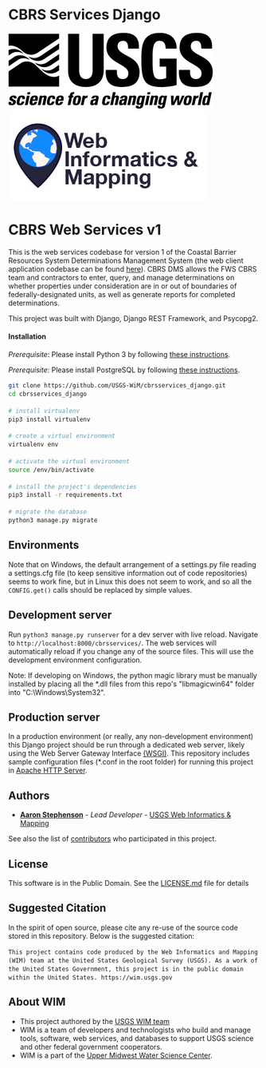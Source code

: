 CBRS Services Django
====

![USGS](USGS_ID_black.png) ![WIM](wimlogo.png)

# CBRS Web Services v1

This is the web services codebase for version 1 of the Coastal Barrier Resources System Determinations Management System (the web client application codebase can be found [here](https://github.com/USGS-WiM/cbrsdms)). CBRS DMS allows the FWS CBRS team and contractors to enter, query, and manage determinations on whether properties under consideration are in or out of boundaries of federally-designated units, as well as generate reports for completed determinations.

This project was built with Django, Django REST Framework, and Psycopg2.

#### Installation
*Prerequisite*: Please install Python 3 by following [these instructions](https://wiki.python.org/moin/BeginnersGuide/Download).

*Prerequisite*: Please install PostgreSQL by following [these instructions](https://www.postgresql.org/docs/devel/tutorial-install.html).

```bash
git clone https://github.com/USGS-WiM/cbrsservices_django.git
cd cbrsservices_django

# install virtualenv
pip3 install virtualenv

# create a virtual environment
virtualenv env

# activate the virtual environment
source /env/bin/activate

# install the project's dependencies
pip3 install -r requirements.txt

# migrate the database
python3 manage.py migrate

```

## Environments

Note that on Windows, the default arrangement of a settings.py file reading a settings.cfg file (to keep sensitive information out of code repositories) seems to  work fine, but in Linux this does not seem to work, and so all the `CONFIG.get()` calls should be replaced by simple values.

## Development server

Run `python3 manage.py runserver` for a dev server with live reload. Navigate to `http://localhost:8000/cbrsservices/`. The web services will automatically reload if you change any of the source files. This will use the development environment configuration.

Note: If developing on Windows, the python magic library must be manually installed by placing all the *.dll files from this repo's "libmagicwin64" folder into "C:\Windows\System32".

## Production server

In a production environment (or really, any non-development environment) this Django project should be run through a dedicated web server, likely using the Web Server Gateway Interface [(WSGI)](https://wsgi.readthedocs.io/en/latest/). This repository includes sample configuration files (*.conf in the root folder) for running this project in [Apache HTTP Server](https://docs.djangoproject.com/en/dev/howto/deployment/wsgi/modwsgi/).

## Authors

* **[Aaron Stephenson](https://github.com/aaronstephenson)**  - *Lead Developer* - [USGS Web Informatics & Mapping](https://wim.usgs.gov/)

See also the list of [contributors](../../graphs/contributors) who participated in this project.

## License

This software is in the Public Domain. See the [LICENSE.md](LICENSE.md) file for details

## Suggested Citation
In the spirit of open source, please cite any re-use of the source code stored in this repository. Below is the suggested citation:

`This project contains code produced by the Web Informatics and Mapping (WIM) team at the United States Geological Survey (USGS). As a work of the United States Government, this project is in the public domain within the United States. https://wim.usgs.gov`


## About WIM
* This project authored by the [USGS WIM team](https://wim.usgs.gov)
* WIM is a team of developers and technologists who build and manage tools, software, web services, and databases to support USGS science and other federal government cooperators.
* WIM is a part of the [Upper Midwest Water Science Center](https://www.usgs.gov/centers/wisconsin-water-science-center).

